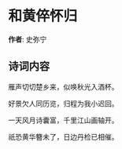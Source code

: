 # 和黄倅怀归

**作者**: 史弥宁

## 诗词内容

雁声切切楚乡来，似唤秋光入酒杯。

好景欠人同历览，归程为我小迟回。

一天风月诗囊富，千里江山画轴开。

祇恐黄华簪未了，日边丹检已相催。

